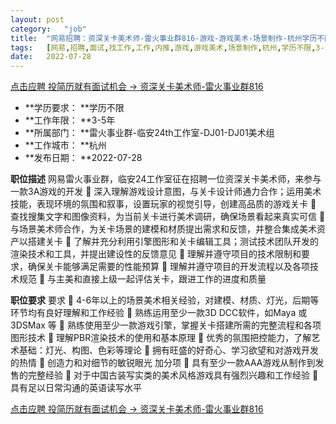 ```yaml
---
layout:	post
category:	"job"
title:	"网易招聘：资深关卡美术师-雷火事业群816-游戏-游戏美术-场景制作-杭州学历不限3-5年"
tags:	[网易,招聘,面试,找工作,工作,内推,游戏,游戏美术,场景制作,杭州,学历不限,3-5年]
date:	2022-07-28
---
```


[点击应聘 投简历就有面试机会 -> 资深关卡美术师-雷火事业群816](http://mobile.bole.netease.com/bole/boleDetail?id=37483&employeeId=346f03c3cda5f04c&key=all)



- **学历要求： **学历不限
- **工作年限： **3-5年
- **所属部门： **雷火事业群-临安24th工作室-DJ01-DJ01美术组
- **工作城市： **杭州
- **发布日期： **2022-07-28



**职位描述**
网易雷火事业群，临安24工作室征在招聘一位资深关卡美术师，来参与一款3A游戏的开发
	深入理解游戏设计意图，与关卡设计师通力合作；运用美术技能，表现环境的氛围和叙事，设置玩家的视觉引导，创建高品质的游戏关卡
	查找搜集文字和图像资料，为当前关卡进行美术调研，确保场景看起来真实可信
	与场景美术师合作，为关卡场景的建模和材质提出需求和反馈，并整合集成美术资产以搭建关卡
	了解并充分利用引擎图形和关卡编辑工具；测试技术团队开发的渲染技术和工具，并提出建设性的反馈意见
	理解并遵守项目的技术限制和要求，确保关卡能够满足需要的性能预算
	理解并遵守项目的开发流程以及各项技术规范
	与主美和直接上级一起评估关卡，跟进工作的进度和质量




**职位要求**
要求
	4-6年以上的场景美术相关经验，对建模、材质、灯光，后期等环节均有良好理解和工作经验
	熟练运用至少一款3D DCC软件，如Maya 或 3DSMax 等
	熟练使用至少一款游戏引擎，掌握关卡搭建所需的完整流程和各项图形技术
	理解PBR渲染技术的使用和基本原理
	优秀的氛围把控能力，了解艺术基础：灯光、构图、色彩等理论
	拥有旺盛的好奇心、学习欲望和对游戏开发的热情
	创造力和对细节的敏锐眼光
加分项
	具有至少一款AAA游戏从制作到发售的完整经验
	对于中国古装写实类的美术风格游戏具有强烈兴趣和工作经验
	具有足以日常沟通的英语读写水平



[点击应聘 投简历就有面试机会 -> 资深关卡美术师-雷火事业群816](http://mobile.bole.netease.com/bole/boleDetail?id=37483&employeeId=346f03c3cda5f04c&key=all)